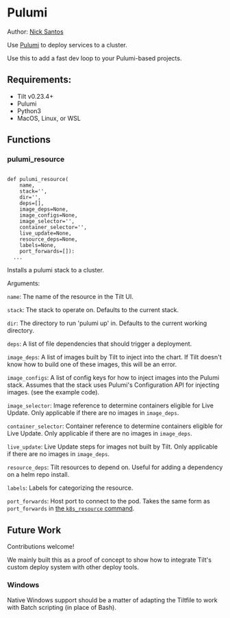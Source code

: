 # Pulumi

Author: [Nick Santos](https://github.com/nicks)

Use [Pulumi](https://www.pulumi.com/) to deploy services to a cluster.

Use this to add a fast dev loop to your Pulumi-based projects.

## Requirements:

- Tilt v0.23.4+
- Pulumi
- Python3
- MacOS, Linux, or WSL

## Functions

### pulumi_resource

```

def pulumi_resource(
    name,
    stack='',
    dir='',
    deps=[],
    image_deps=None,
    image_configs=None,
    image_selector='',
    container_selector='',
    live_update=None,
    resource_deps=None,
    labels=None,
    port_forwards=[]):
  ...
```

Installs a pulumi stack to a cluster.

Arguments:

`name`: The name of the resource in the Tilt UI.

`stack`: The stack to operate on. Defaults to the current stack.

`dir`: The directory to run 'pulumi up' in. Defaults to the current working directory.

`deps`: A list of file dependencies that should trigger a deployment.

`image_deps`: A list of images built by Tilt to inject into the chart. If Tilt doesn't know
how to build one of these images, this will be an error.

`image_configs`: A list of config keys for how to inject images into the Pulumi stack.
Assumes that the stack uses Pulumi's Configuration API for injecting images.
(see the example code).

`image_selector`: Image reference to determine containers eligible for Live Update.
  Only applicable if there are no images in `image_deps`.

`container_selector`: Container reference to determine containers eligible for Live Update.
  Only applicable if there are no images in `image_deps`.

`live_update`: Live Update steps for images not built by Tilt.
  Only applicable if there are no images in `image_deps`.

`resource_deps`: Tilt resources to depend on. Useful for adding a dependency on a helm repo install.

`labels`: Labels for categorizing the resource.

`port_forwards`: Host port to connect to the pod. Takes the same form as `port_forwards` in [the `k8s_resource` command](https://docs.tilt.dev/api.html#api.k8s_resource).

## Future Work

Contributions welcome!

We mainly built this as a proof of concept to show how to integrate Tilt's
custom deploy system with other deploy tools.

### Windows

Native Windows support should be a matter of adapting the Tiltfile to
work with Batch scripting (in place of Bash).

